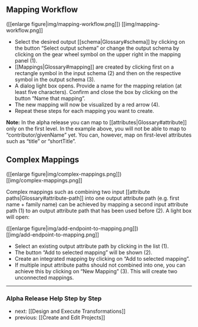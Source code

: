 ## Mapping Workflow

([[enlarge figure|img/mapping-workflow.png]])
[[img/mapping-workflow.png]]

* Select the desired output [[schema|Glossary#schema]] by clicking on the button “Select output schema” or change the output schema by clicking on the gear wheel symbol on the upper right in the mapping panel (1).
* [[Mappings|Glossary#mapping]] are created by clicking first on a rectangle symbol in the input schema (2) and then on the respective symbol in the output schema (3).
* A dialog light box opens. Provide a name for the mapping relation (at least five characters). Confirm and close the box by clicking on the button “Name that mapping”.
* The new mapping will now be visualized by a red arrow (4).
* Repeat these steps for each mapping you want to create.

__Note:__ In the alpha release you can map to [[attributes|Glossary#attribute]] only on the first level. In the example above, you will not be able to map to “contributor/givenName” yet. You can, however, map on first-level attributes such as “title” or “shortTitle”.


## Complex Mappings

([[enlarge figure|img/complex-mappings.png]])	
[[img/complex-mappings.png]]

Complex mappings such as combining two input [[attribute paths|Glossary#attribute-path]] into one output attribute path (e.g. first name + family name) can be achieved by mapping a second input attribute path (1) to an output attribute path that has been used before (2). A light box will open:

([[enlarge figure|img/add-endpoint-to-mapping.png]])	
[[img/add-endpoint-to-mapping.png]]

* Select an existing output attribute path by clicking in the list (1).
* The button “Add to selected mapping” will be shown (2).
* Create an integrated mapping by clicking on “Add to selected mapping”.
* If multiple input attribute paths should not combined into one, you can achieve this by clicking on “New Mapping” (3). This will create two unconnected mappings.


-----------------------------------
### Alpha Release Help Step by Step

* next: [[Design and Execute Transformations]]
* previous: [[Create and Edit Projects]]
